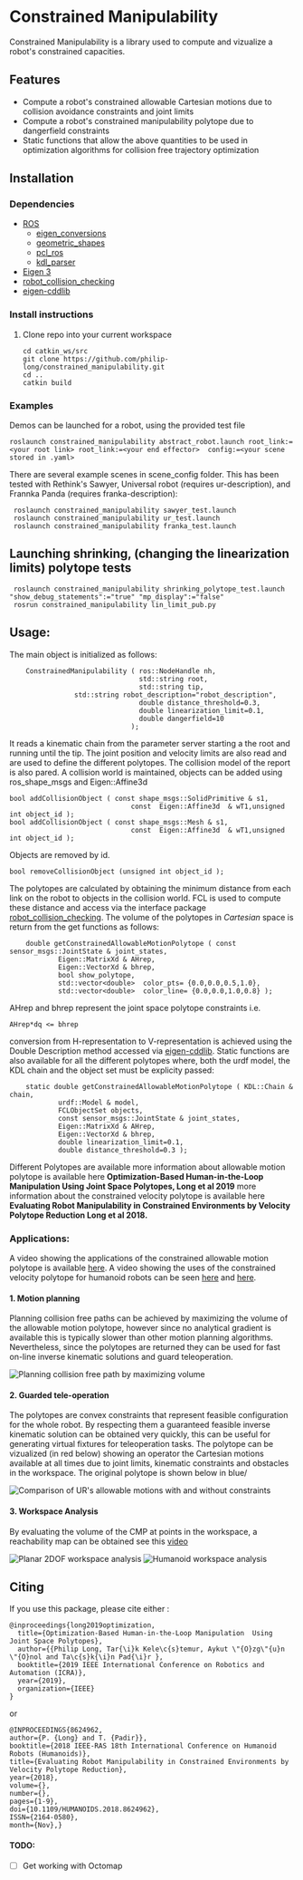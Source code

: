 # Constrained Manipulability
Constrained Manipulability is a library used to compute and vizualize a robot's constrained capacities. 




## Features
 - Compute a robot's constrained allowable Cartesian motions due to collision avoidance constraints and joint limits
 - Compute a robot's constrained manipulability polytope due to dangerfield constraints
 - Static functions that allow the above quantities to be used in optimization algorithms for collision free trajectory optimization

## Installation 
### Dependencies
- [ROS](http://wiki.ros.org/catkin) 
    - [eigen_conversions](http://wiki.ros.org/eigen_conversions) 
    - [geometric_shapes](http://wiki.ros.org/geometric_shapes)
    - [pcl_ros](http://wiki.ros.org/pcl_ros)
    - [kdl_parser](https://wiki.ros.org/kdl_parser)
- [Eigen 3](https://eigen.tuxfamily.org/dox/GettingStarted.html)
- [robot_collision_checking](https://github.com/philip-long/ros_collision_checking)
- [eigen-cddlib](https://github.com/philip-long/eigen-cddlib)


### Install instructions
1. Clone repo into your current workspace

    ```
    cd catkin_ws/src
    git clone https://github.com/philip-long/constrained_manipulability.git
    cd ..
    catkin build
    ```


### Examples
Demos can be launched for a robot, using the provided test file
```
roslaunch constrained_manipulability abstract_robot.launch root_link:=<your root link> root_link:=<your end effector>  config:=<your scene stored in .yaml>
```
There are several example scenes in scene_config folder. This has been tested with Rethink's Sawyer, Universal robot (requires ur-description), and Frannka Panda (requires franka-description): 
```
 roslaunch constrained_manipulability sawyer_test.launch
 roslaunch constrained_manipulability ur_test.launch
 roslaunch constrained_manipulability franka_test.launch
```

## Launching shrinking, (changing the linearization limits) polytope tests 
```
 roslaunch constrained_manipulability shrinking_polytope_test.launch "show_debug_statements":="true" "mp_display":="false"
 rosrun constrained_manipulability lin_limit_pub.py 
```


## Usage:
The main object is initialized as follows:
```
    ConstrainedManipulability ( ros::NodeHandle nh,
                                std::string root,
                                std::string tip,
				std::string robot_description="robot_description",
                                double distance_threshold=0.3,
                                double linearization_limit=0.1,
                                double dangerfield=10
                              );
```

It reads a kinematic chain from the parameter server starting a the root and running until the tip. The joint position and velocity limits are also read and are used to define the different polytopes. The collision model of the report is also pared. A collision world is maintained, objects can be added using ros_shape_msgs and Eigen::Affine3d

```
bool addCollisionObject ( const shape_msgs::SolidPrimitive & s1,
                              const  Eigen::Affine3d  & wT1,unsigned int object_id );
bool addCollisionObject ( const shape_msgs::Mesh & s1,
                              const  Eigen::Affine3d  & wT1,unsigned int object_id );
```
Objects are removed by id.
```
bool removeCollisionObject (unsigned int object_id );
```
The polytopes are calculated by obtaining the minimum distance from each link on the robot to objects in the collision world. FCL is used to compute these distance and access via the interface package [robot_collision_checking]((https://github.com/philip-long/ros_collision_checking)). The volume of the polytopes in _Cartesian_ space is return from the get functions as follows:

```
    double getConstrainedAllowableMotionPolytope ( const sensor_msgs::JointState & joint_states,
            Eigen::MatrixXd & AHrep,
            Eigen::VectorXd & bhrep,
            bool show_polytope,
            std::vector<double>  color_pts= {0.0,0.0,0.5,1.0},
            std::vector<double>  color_line= {0.0,0.0,1.0,0.8} );
```
AHrep and bhrep represent the joint space polytope constraints i.e.
```
AHrep*dq <= bhrep
```
conversion from H-representation to V-representation is achieved using the Double Description method accessed via [eigen-cddlib]((https://github.com/philip-long/eigen-cddlib)). Static functions are also available for all the different polytopes where, both the urdf model, the KDL chain and the object set must be explicity passed:
```
    static double getConstrainedAllowableMotionPolytope ( KDL::Chain &  chain,
            urdf::Model & model,
            FCLObjectSet objects,
            const sensor_msgs::JointState & joint_states,
            Eigen::MatrixXd & AHrep,
            Eigen::VectorXd & bhrep,
            double linearization_limit=0.1,
            double distance_threshold=0.3 );
```

Different Polytopes are available more information about allowable motion polytope is available here __Optimization-Based Human-in-the-Loop Manipulation  Using Joint Space Polytopes, Long et al 2019__ more information about the constrained velocity polytope is available here __Evaluating Robot Manipulability in Constrained Environments by Velocity Polytope Reduction Long et al 2018.__ 


### Applications:
A video showing the applications of the constrained allowable motion polytope is available [here](https://youtu.be/oeqj-m25t9c). A video showing the uses of the constrained velocity polytope for humanoid robots can be seen [here](https://www.youtube.com/watch?v=1Nouc4f_rIY) and [here](https://www.youtube.com/watch?v=FzlhsLH5IPU).





#### 1. Motion planning
Planning collision free paths can be achieved by maximizing the volume of the allowable motion polytope, however since no analytical gradient is available this is typically slower than other motion planning algorithms. Nevertheless, since the polytopes are returned they can be used for fast on-line inverse kinematic solutions and guard teleoperation. 

![Planning collision free path by maximizing volume](doc/trajplanning.png)

#### 2. Guarded tele-operation
The polytopes are convex constraints that represent feasible configuration for the whole robot. By respecting them a guaranteed feasible inverse kinematic solution can be obtained very quickly, this can be useful for generating virtual fixtures for teleoperation tasks. The polytope can be vizualized (in red below) showing an operator the Cartesian motions available at all times due to joint limits, kinematic constraints and obstacles in the workspace. The original polytope is shown below in blue/

![Comparison of UR's allowable motions with and without constraints](doc/ur.png)

#### 3. Workspace Analysis
By evaluating the volume of the CMP at points in the workspace, a reachability map can be obtained see this [video](https://youtu.be/jc7X4WakdoE)


![Planar 2DOF workspace analysis](doc/wksp2.png) ![Humanoid workspace analysis](doc/wrkspval.png)



## Citing
If you use this package, please cite either :
```
@inproceedings{long2019optimization,
  title={Optimization-Based Human-in-the-Loop Manipulation  Using Joint Space Polytopes},
  author={{Philip Long, Tar{\i}k Kele\c{s}temur, Aykut \"{O}zg\"{u}n \"{O}nol and Ta\c{s}k{\i}n Pad{\i}r },
  booktitle={2019 IEEE International Conference on Robotics and Automation (ICRA)},
  year={2019},
  organization={IEEE}
}
```

or 

```
@INPROCEEDINGS{8624962,
author={P. {Long} and T. {Padir}},
booktitle={2018 IEEE-RAS 18th International Conference on Humanoid Robots (Humanoids)},
title={Evaluating Robot Manipulability in Constrained Environments by Velocity Polytope Reduction},
year={2018},
volume={},
number={},
pages={1-9},
doi={10.1109/HUMANOIDS.2018.8624962},
ISSN={2164-0580},
month={Nov},}
```

#### TODO: 
- [ ] Get working with Octomap


